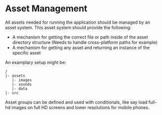 Asset Management
===

All assets needed for running the application should be managed by an asset system. This asset system should provide
the following:
* A mechanism for getting the correct file or path inside of the asset directory structure
  (Needs to handle cross-platform paths for example)
* A mechanism for getting any asset and returning an instance of the specific asset

An examplary setup might be:
```
/  
|- assets  
   |- images  
   |- sounds  
   |- data  
|- src  
```


Asset groups can be defined and used with conditionals, like say load full-hd images on full HD screens and lower resolutions for mobile phones.
